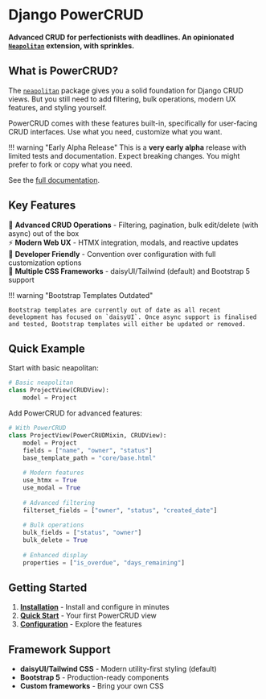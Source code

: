 # Django PowerCRUD

**Advanced CRUD for perfectionists with deadlines. An opinionated [`Neapolitan`](https://github.com/carltongibson/neapolitan) extension, with sprinkles.**

## What is PowerCRUD?

The [`neapolitan`](https://github.com/carltongibson/neapolitan/) package gives you a solid foundation for Django CRUD views. But you still need to add filtering, bulk operations, modern UX features, and styling yourself.

PowerCRUD comes with these features built-in, specifically for user-facing CRUD interfaces. Use what you need, customize what you want.

!!! warning "Early Alpha Release"
    This is a **very early alpha** release with limited tests and documentation. Expect breaking changes. You might prefer to fork or copy what you need.

See the [full documentation](https://doctor-cornelius.github.io/django-powercrud/).

## Key Features

🎯 **Advanced CRUD Operations** - Filtering, pagination, bulk edit/delete (with async) out of the box  
⚡ **Modern Web UX** - HTMX integration, modals, and reactive updates  
🔧 **Developer Friendly** - Convention over configuration with full customization options  
🎨 **Multiple CSS Frameworks** - daisyUI/Tailwind (default) and Bootstrap 5 support  

!!! warning "Bootstrap Templates Outdated"

    Bootstrap templates are currently out of date as all recent development has focused on `daisyUI`. Once async support is finalised and tested, Bootstrap templates will either be updated or removed.


## Quick Example

Start with basic neapolitan:

```python
# Basic neapolitan
class ProjectView(CRUDView):
    model = Project
```

Add PowerCRUD for advanced features:

```python
# With PowerCRUD
class ProjectView(PowerCRUDMixin, CRUDView):
    model = Project
    fields = ["name", "owner", "status"]
    base_template_path = "core/base.html"
    
    # Modern features
    use_htmx = True
    use_modal = True
    
    # Advanced filtering
    filterset_fields = ["owner", "status", "created_date"]
    
    # Bulk operations
    bulk_fields = ["status", "owner"]
    bulk_delete = True
    
    # Enhanced display
    properties = ["is_overdue", "days_remaining"]
```

## Getting Started

1. **[Installation](getting_started.md#installation-dependencies)** - Install and configure in minutes
2. **[Quick Start](getting_started.md#quick-start-tutorial)** - Your first PowerCRUD view
3. **[Configuration](configuration/core_config.md)** - Explore the features

## Framework Support

- **daisyUI/Tailwind CSS** - Modern utility-first styling (default)
- **Bootstrap 5** - Production-ready components
- **Custom frameworks** - Bring your own CSS
